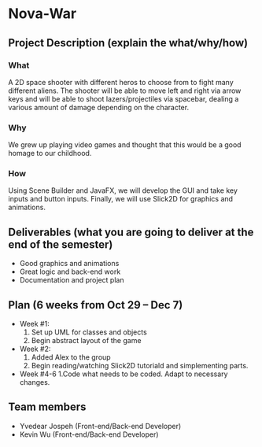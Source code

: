# **Nova-War** 
## Project Description (explain the what/why/how)
### What
A 2D space shooter with different heros to choose from to fight many different aliens. The shooter will be able to move left and right via arrow keys and will be able to shoot lazers/projectiles via spacebar, dealing a various amount of damage depending on the character.
### Why
We grew up playing video games and thought that this would be a good homage to our childhood.
### How
Using Scene Builder and JavaFX, we will develop the GUI and take key inputs and button inputs. Finally, we will use Slick2D for graphics and animations.
## Deliverables (what you are going to deliver at the end of the semester)
- Good graphics and animations
- Great logic and back-end work
- Documentation and project plan

## Plan (6 weeks from Oct 29 – Dec 7)
- Week #1: 
  1. Set up UML for classes and objects
  2. Begin abstract layout of the game
- Week #2: 
  1. Added Alex to the group
  2. Begin reading/watching Slick2D tutoriald and simplementing parts.
- Week #4-6
  1.Code what needs to be coded. Adapt to necessary changes.

## Team members
- Yvedear Jospeh (Front-end/Back-end Developer)
- Kevin Wu (Front-end/Back-end Developer)


